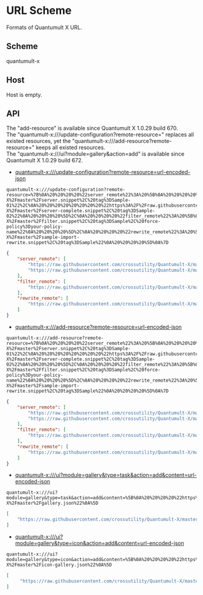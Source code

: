 # URL Scheme

Formats of Quantumult X URL.

## Scheme

quantumult-x

## Host

Host is empty.

## API

The "add-resource" is available since Quantumult X 1.0.29 build 670.  
The "quantumult-x:///update-configuration?remote-resource=" replaces all existed resources, yet the "quantumult-x:///add-resource?remote-resource=" keeps all existed resources.  
The "quantumult-x:///ui?module=gallery&action=add"  is available since Quantumult X 1.0.29 build 672.  

- [quantumult-x:///update-configuration?remote-resource=url-encoded-json](https://github.com/crossutility/Quantumult-X)

``` text
quantumult-x:///update-configuration?remote-resource=%7B%0A%20%20%20%20%22server_remote%22%3A%20%5B%0A%20%20%20%20%20%20%20%20%22https%3A%2F%2Fraw.githubusercontent.com%2Fcrossutility%2FQuantumult-X%2Fmaster%2Fserver.snippet%2C%20tag%3DSample-01%22%2C%0A%20%20%20%20%20%20%20%20%22https%3A%2F%2Fraw.githubusercontent.com%2Fcrossutility%2FQuantumult-X%2Fmaster%2Fserver-complete.snippet%2C%20tag%3DSample-02%22%0A%20%20%20%20%5D%2C%0A%20%20%20%20%22filter_remote%22%3A%20%5B%0A%20%20%20%20%20%20%20%20%22https%3A%2F%2Fraw.githubusercontent.com%2Fcrossutility%2FQuantumult-X%2Fmaster%2Ffilter.snippet%2C%20tag%3DSample%2C%20force-policy%3Dyour-policy-name%22%0A%20%20%20%20%5D%2C%0A%20%20%20%20%22rewrite_remote%22%3A%20%5B%0A%20%20%20%20%20%20%20%20%22https%3A%2F%2Fraw.githubusercontent.com%2Fcrossutility%2FQuantumult-X%2Fmaster%2Fsample-import-rewrite.snippet%2C%20tag%3DSample%22%0A%20%20%20%20%5D%0A%7D
```

``` json
{
    "server_remote": [
        "https://raw.githubusercontent.com/crossutility/Quantumult-X/master/server.snippet, tag=Sample-01",
        "https://raw.githubusercontent.com/crossutility/Quantumult-X/master/server-complete.snippet, tag=Sample-02"
    ],
    "filter_remote": [
        "https://raw.githubusercontent.com/crossutility/Quantumult-X/master/filter.snippet, tag=Sample, force-policy=your-policy-name"
    ],
    "rewrite_remote": [
        "https://raw.githubusercontent.com/crossutility/Quantumult-X/master/sample-import-rewrite.snippet, tag=Sample"
    ]
}
```

- [quantumult-x:///add-resource?remote-resource=url-encoded-json](https://github.com/crossutility/Quantumult-X)

``` text
quantumult-x:///add-resource?remote-resource=%7B%0A%20%20%20%20%22server_remote%22%3A%20%5B%0A%20%20%20%20%20%20%20%20%22https%3A%2F%2Fraw.githubusercontent.com%2Fcrossutility%2FQuantumult-X%2Fmaster%2Fserver.snippet%2C%20tag%3DSample-01%22%2C%0A%20%20%20%20%20%20%20%20%22https%3A%2F%2Fraw.githubusercontent.com%2Fcrossutility%2FQuantumult-X%2Fmaster%2Fserver-complete.snippet%2C%20tag%3DSample-02%22%0A%20%20%20%20%5D%2C%0A%20%20%20%20%22filter_remote%22%3A%20%5B%0A%20%20%20%20%20%20%20%20%22https%3A%2F%2Fraw.githubusercontent.com%2Fcrossutility%2FQuantumult-X%2Fmaster%2Ffilter.snippet%2C%20tag%3DSample%2C%20force-policy%3Dyour-policy-name%22%0A%20%20%20%20%5D%2C%0A%20%20%20%20%22rewrite_remote%22%3A%20%5B%0A%20%20%20%20%20%20%20%20%22https%3A%2F%2Fraw.githubusercontent.com%2Fcrossutility%2FQuantumult-X%2Fmaster%2Fsample-import-rewrite.snippet%2C%20tag%3DSample%22%0A%20%20%20%20%5D%0A%7D
```

``` json
{
    "server_remote": [
        "https://raw.githubusercontent.com/crossutility/Quantumult-X/master/server.snippet, tag=Sample-01",
        "https://raw.githubusercontent.com/crossutility/Quantumult-X/master/server-complete.snippet, tag=Sample-02"
    ],
    "filter_remote": [
        "https://raw.githubusercontent.com/crossutility/Quantumult-X/master/filter.snippet, tag=Sample, force-policy=your-policy-name"
    ],
    "rewrite_remote": [
        "https://raw.githubusercontent.com/crossutility/Quantumult-X/master/sample-import-rewrite.snippet, tag=Sample"
    ]
}
```

- [quantumult-x:///ui?module=gallery&type=task&action=add&content=url-encoded-json](https://github.com/crossutility/Quantumult-X)

``` text
quantumult-x:///ui?module=gallery&type=task&action=add&content=%5B%0A%20%20%20%20%22https%3A%2F%2Fraw.githubusercontent.com%2Fcrossutility%2FQuantumult-X%2Fmaster%2Fgallery.json%22%0A%5D
```

``` json
[
    "https://raw.githubusercontent.com/crossutility/Quantumult-X/master/gallery.json"
]
```

- [quantumult-x:///ui?module=gallery&type=icon&action=add&content=url-encoded-json](https://github.com/crossutility/Quantumult-X)

``` text
quantumult-x:///ui?module=gallery&type=icon&action=add&content=%5B%0A%20%20%20%20%22https%3A%2F%2Fraw.githubusercontent.com%2Fcrossutility%2FQuantumult-X%2Fmaster%2Ficon-gallery.json%22%0A%5D
```

``` json
[
     "https://raw.githubusercontent.com/crossutility/Quantumult-X/master/icon-gallery.json"
]
```
